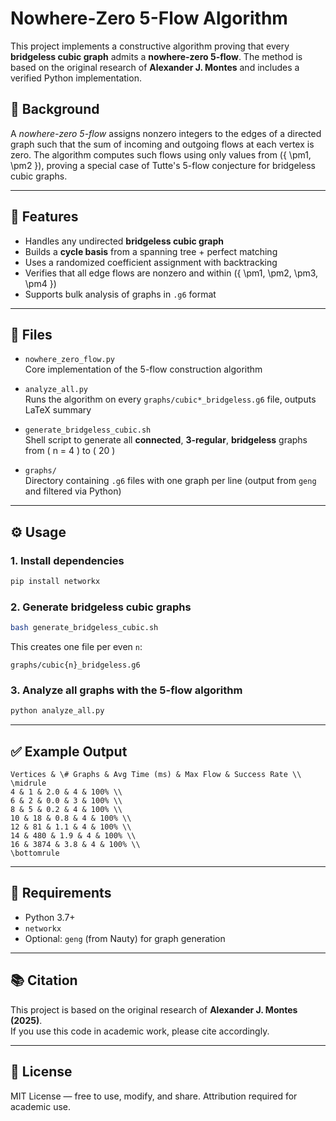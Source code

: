 # Nowhere-Zero 5-Flow Algorithm

This project implements a constructive algorithm proving that every **bridgeless cubic graph** admits a **nowhere-zero 5-flow**. The method is based on the original research of **Alexander J. Montes** and includes a verified Python implementation.

## 📘 Background

A *nowhere-zero 5-flow* assigns nonzero integers to the edges of a directed graph such that the sum of incoming and outgoing flows at each vertex is zero. The algorithm computes such flows using only values from \(\{ \pm1, \pm2 \}\), proving a special case of Tutte's 5-flow conjecture for bridgeless cubic graphs.

---

## 🚀 Features

- Handles any undirected **bridgeless cubic graph**
- Builds a **cycle basis** from a spanning tree + perfect matching
- Uses a randomized coefficient assignment with backtracking
- Verifies that all edge flows are nonzero and within \(\{ \pm1, \pm2, \pm3, \pm4 \}\)
- Supports bulk analysis of graphs in `.g6` format

---

## 📂 Files

- `nowhere_zero_flow.py`  
  Core implementation of the 5-flow construction algorithm

- `analyze_all.py`  
  Runs the algorithm on every `graphs/cubic*_bridgeless.g6` file, outputs LaTeX summary

- `generate_bridgeless_cubic.sh`  
  Shell script to generate all **connected**, **3-regular**, **bridgeless** graphs from \( n = 4 \) to \( 20 \)

- `graphs/`  
  Directory containing `.g6` files with one graph per line (output from `geng` and filtered via Python)

---

## ⚙️ Usage

### 1. Install dependencies

```bash
pip install networkx
```

### 2. Generate bridgeless cubic graphs

```bash
bash generate_bridgeless_cubic.sh
```

This creates one file per even `n`:
```
graphs/cubic{n}_bridgeless.g6
```

### 3. Analyze all graphs with the 5-flow algorithm

```bash
python analyze_all.py
```

---

## ✅ Example Output

```
Vertices & \# Graphs & Avg Time (ms) & Max Flow & Success Rate \\
\midrule
4 & 1 & 2.0 & 4 & 100% \\
6 & 2 & 0.0 & 3 & 100% \\
8 & 5 & 0.2 & 4 & 100% \\
10 & 18 & 0.8 & 4 & 100% \\
12 & 81 & 1.1 & 4 & 100% \\
14 & 480 & 1.9 & 4 & 100% \\
16 & 3874 & 3.8 & 4 & 100% \\
\bottomrule
```

---

## 🧠 Requirements

- Python 3.7+
- `networkx`
- Optional: `geng` (from Nauty) for graph generation

---

## 📚 Citation

This project is based on the original research of **Alexander J. Montes (2025)**.  
If you use this code in academic work, please cite accordingly.

---

## 🪪 License

MIT License — free to use, modify, and share. Attribution required for academic use.
